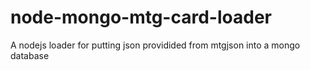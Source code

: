 # node-mongo-mtg-card-loader
A nodejs loader for putting json providided from mtgjson into a mongo database

